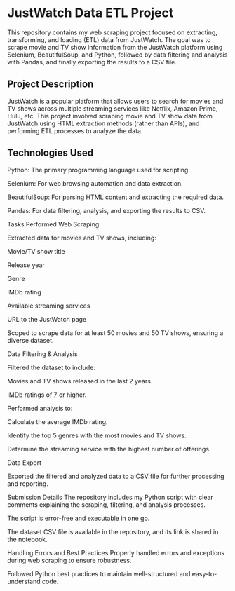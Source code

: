 # JustWatch Data ETL Project
This repository contains my web scraping project focused on extracting, transforming, and loading (ETL) data from JustWatch. The goal was to scrape movie and TV show information from the JustWatch platform using Selenium, BeautifulSoup, and Python, followed by data filtering and analysis with Pandas, and finally exporting the results to a CSV file.

## Project Description
JustWatch is a popular platform that allows users to search for movies and TV shows across multiple streaming services like Netflix, Amazon Prime, Hulu, etc. This project involved scraping movie and TV show data from JustWatch using HTML extraction methods (rather than APIs), and performing ETL processes to analyze the data.

## Technologies Used
Python: The primary programming language used for scripting.

Selenium: For web browsing automation and data extraction.

BeautifulSoup: For parsing HTML content and extracting the required data.

Pandas: For data filtering, analysis, and exporting the results to CSV.

Tasks Performed
Web Scraping

Extracted data for movies and TV shows, including:

Movie/TV show title

Release year

Genre

IMDb rating

Available streaming services

URL to the JustWatch page

Scoped to scrape data for at least 50 movies and 50 TV shows, ensuring a diverse dataset.

Data Filtering & Analysis

Filtered the dataset to include:

Movies and TV shows released in the last 2 years.

IMDb ratings of 7 or higher.

Performed analysis to:

Calculate the average IMDb rating.

Identify the top 5 genres with the most movies and TV shows.

Determine the streaming service with the highest number of offerings.

Data Export

Exported the filtered and analyzed data to a CSV file for further processing and reporting.

Submission Details
The repository includes my Python script with clear comments explaining the scraping, filtering, and analysis processes.

The script is error-free and executable in one go.

The dataset CSV file is available in the repository, and its link is shared in the notebook.

Handling Errors and Best Practices
Properly handled errors and exceptions during web scraping to ensure robustness.

Followed Python best practices to maintain well-structured and easy-to-understand code.
